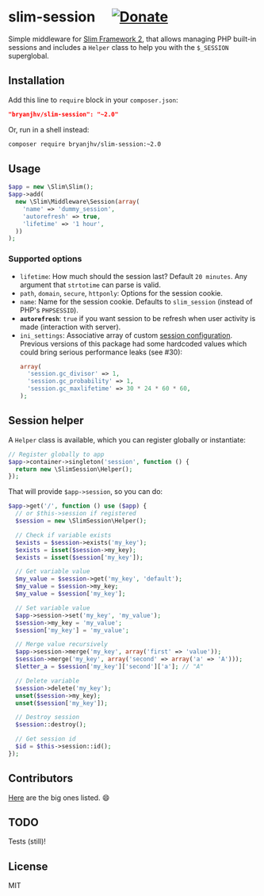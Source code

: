 # slim-session &nbsp;&nbsp;&nbsp; [![Donate][paybtn]][paylnk]

Simple middleware for [Slim Framework 2][slim], that allows managing PHP
built-in sessions and includes a `Helper` class to help you with the `$_SESSION`
superglobal.

## Installation

Add this line to `require` block in your `composer.json`:

```json
"bryanjhv/slim-session": "~2.0"
```

Or, run in a shell instead:

```sh
composer require bryanjhv/slim-session:~2.0
```

## Usage

```php
$app = new \Slim\Slim();
$app->add(
  new \Slim\Middleware\Session(array(
    'name' => 'dummy_session',
    'autorefresh' => true,
    'lifetime' => '1 hour',
  ))
);
```

### Supported options

- `lifetime`: How much should the session last? Default `20 minutes`. Any
  argument that `strtotime` can parse is valid.
- `path`, `domain`, `secure`, `httponly`: Options for the session cookie.
- `name`: Name for the session cookie. Defaults to `slim_session` (instead of
  PHP's `PHPSESSID`).
- **`autorefresh`**: `true` if you want session to be refresh when user activity
  is made (interaction with server).
- `ini_settings`: Associative array of custom [session configuration][sesscfg].
  Previous versions of this package had some hardcoded values which could bring
  serious performance leaks (see #30):
  ```php
  array(
    'session.gc_divisor' => 1,
    'session.gc_probability' => 1,
    'session.gc_maxlifetime' => 30 * 24 * 60 * 60,
  );
  ```

## Session helper

A `Helper` class is available, which you can register globally or instantiate:

```php
// Register globally to app
$app->container->singleton('session', function () {
  return new \SlimSession\Helper();
});
```

That will provide `$app->session`, so you can do:

```php
$app->get('/', function () use ($app) {
  // or $this->session if registered
  $session = new \SlimSession\Helper();

  // Check if variable exists
  $exists = $session->exists('my_key');
  $exists = isset($session->my_key);
  $exists = isset($session['my_key']);

  // Get variable value
  $my_value = $session->get('my_key', 'default');
  $my_value = $session->my_key;
  $my_value = $session['my_key'];

  // Set variable value
  $app->session->set('my_key', 'my_value');
  $session->my_key = 'my_value';
  $session['my_key'] = 'my_value';

  // Merge value recursively
  $app->session->merge('my_key', array('first' => 'value'));
  $session->merge('my_key', array('second' => array('a' => 'A')));
  $letter_a = $session['my_key']['second']['a']; // "A"

  // Delete variable
  $session->delete('my_key');
  unset($session->my_key);
  unset($session['my_key']);

  // Destroy session
  $session::destroy();

  // Get session id
  $id = $this->session::id();
});
```

## Contributors

[Here][contributors] are the big ones listed. :smile:

## TODO

Tests (still)!

## License

MIT

[slim]: https://www.slimframework.com/docs/v2/
[sesscfg]: https://www.php.net/manual/en/session.configuration.php
[contributors]: https://github.com/bryanjhv/slim-session/graphs/contributors
[paybtn]: https://www.paypalobjects.com/en_US/i/btn/btn_donate_SM.gif
[paylnk]:
  https://www.paypal.com/cgi-bin/webscr?cmd=_s-xclick&hosted_button_id=DVB7SSMVSHGTN
